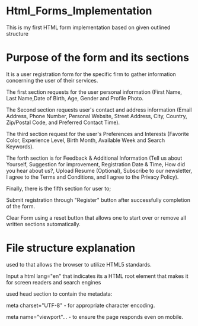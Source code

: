 # Html_Forms_Implementation
This is my first HTML form implementation based on given outlined structure
# Purpose of the form and its sections
It is a user registration form for the specific firm to gather information concerning the user of their services.

The first section requests for the user personal information (First Name, Last Name,Date of Birth, Age, Gender and Profile Photo.

The Second section requests user's contact and address information (Email Address, Phone Number, Personal Website, Street Address, City, Country, Zip/Postal Code, and Preferred Contact Time).

The third section request for the user's Preferences and Interests (Favorite Color, Experience Level, Birth Month, Available Week and Search Keywords).

The forth section is for Feedback & Additional Information (Tell us about Yourself, Suggestion for improvement, Registration Date & Time, How did you hear about us?, Upload Resume (Optional), Subscribe to our newsletter, I agree to the Terms and Conditions, and I agree to the Privacy Policy).

Finally, there is the fifth section for user to;

Submit registration through "Register" button after successfully completion of the form. 

Clear Form using a reset button that allows one to start over or remove all written sections automatically. 
# File structure explanation
used <!DOCTYPE html> to that allows the browser to utilize HTML5 standards.

Input a html lang="en" that indicates its a HTML root element that makes it for screen readers and search engines

used head section to contain the metadata:

meta charset="UTF-8" - for appropriate character encoding.

meta name="viewport"... - to ensure the page responds even on mobile.

<title> - Sets the browser tab title.

<style> - To document styles

There is then the <body> that held every visible content.For example;
  
a. <header> - displaying form title “User Registration Form”.
  
b. <form> - Serves as the primary container to collect user input.
  
The form is divided into 4 fieldset each with inputs mentioned in the form section mentioned above: 
  
i. <fieldset> -Personal Information
  
ii. <fieldset> - Contact & Address Information
  
iii. <fieldset> - Preferences & Interests
  
iv. <fieldset> - Feedback & Additional Information
  
Finally, there is the 

  a. Form Buttons "submit" type that allows the user to send the form data.

  b. Clear Form button that "reset" all fields to default.

# Implementation notes about your approach
1. Semantic HTML for Accessibility

  I ensured use of html semantic tags like <form>, <fieldset>, <legend>, and <label> so that screen readers and assistive technologies can read and understand the form well.

  I grouped the related inouts using <fieldset> to enhance visibility and accessibility for each section

Personal Information

Contact & Address Information

Preferences & Interests

Feedback & Additional Information

  Such structure also allow potential to add sections or fields while maintaining the layout

  Applying multiple input types based on HTML5 such as date, text, password, color, range and email was to align each to the data collected and improve user experience when filling the form.

  On areas that are mandatory, I put required to guide the user.

  Using placeholder text is also to guide the users on data or information to enter.

  use of radion buttons and dropdowns was to minimize likely error in selecting choices.

I also maintained consistent naming conventions for attributes; id and name to uphold consistency and boost readability.

Finally, I controlled the form by including 

A submit button labeled “Register” to send data.

  A reset button labeled “Clear Form” to allow users to start over easily.

  File uploads should be validated server-side to prevent malicious content.

  # How to use/view the form

  The form can be opened directly on a browser

  Save the code into a form.html file:

Double-click the form.html file or or right-click and choose "Open with" → your browser (Chrome, Edge, Firefox, etc.).

It will launch in your default browser and display the form.

# using the form
Fill out the fields as guided

Upload files using the file inputs 

Select options: Choosing from dropdowns, checkboxes, and radio buttons.

Submit: Click the Register button to send the form.

Reset: Click Clear Form to remove all inputs and start fresh.

